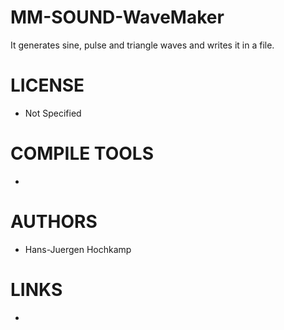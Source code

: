 # MM-SOUND-WaveMaker
It generates sine, pulse and triangle waves and writes it in a file.

LICENSE
===============
* Not Specified

COMPILE TOOLS
===============
* 
 
AUTHORS
===============
* Hans-Juergen Hochkamp

LINKS
===============
* 
